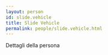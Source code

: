 ```yaml
---
layout: person
id: slide.vehicle
title: Slide Vehicle
permalink: people/slide.vehicle.html
---
```


Dettagli della persona